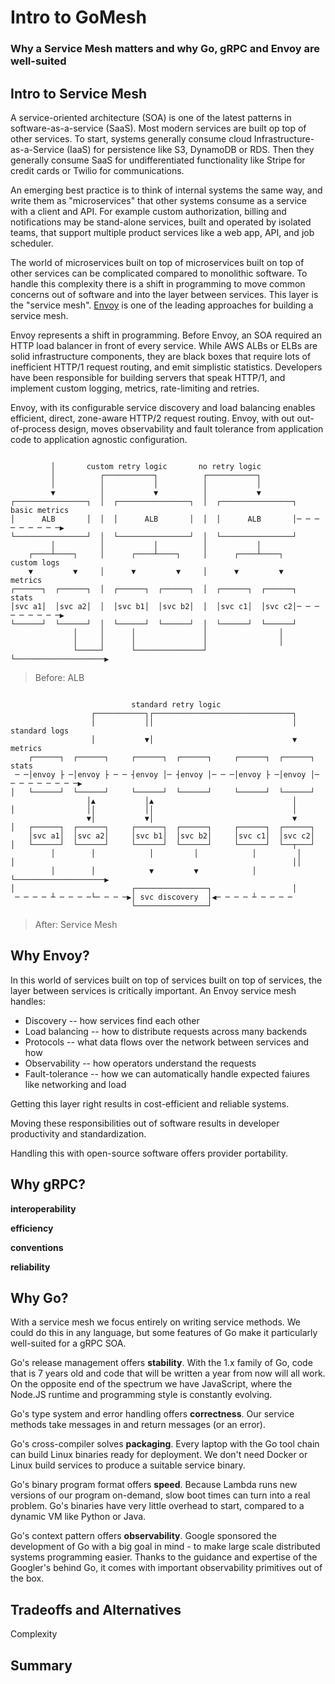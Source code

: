 # Intro to GoMesh
### Why a Service Mesh matters and why Go, gRPC and Envoy are well-suited

## Intro to Service Mesh

A service-oriented architecture (SOA) is one of the latest patterns in software-as-a-service (SaaS). Most modern services are built op top of other services. To start, systems generally consume cloud Infrastructure-as-a-Service (IaaS) for persistence like S3, DynamoDB or RDS. Then they generally consume SaaS for undifferentiated functionality like Stripe for credit cards or Twilio for communications.

An emerging best practice is to think of internal systems the same way, and write them as "microservices" that other systems consume as a service with a client and API. For example custom authorization, billing and notifications may be stand-alone services, built and operated by isolated teams, that support multiple product services like a web app, API, and job scheduler.

The world of microservices built on top of microservices built on top of other services can be complicated compared to monolithic software. To handle this complexity there is a shift in programming to move common concerns out of software and into the layer between services. This layer is the "service mesh". [Envoy](https://www.envoyproxy.io/) is one of the leading approaches for building a service mesh.

Envoy represents a shift in programming. Before Envoy, an SOA required an HTTP load balancer in front of every service. While AWS ALBs or ELBs are solid infrastructure components, they are black boxes that require lots of inefficient HTTP/1 request routing, and emit simplistic statistics. Developers have been responsible for building servers that speak HTTP/1, and implement custom logging, metrics, rate-limiting and retries.

Envoy, with its configurable service discovery and load balancing enables efficient, direct, zone-aware HTTP/2 request routing. Envoy, with out out-of-process design, moves observability and fault tolerance from application code to application agnostic configuration.

```
                                                                                  
         │       custom retry logic       no retry logic                          
         │          ┌───────────┐          ┌───────────┐                          
         │          │           │          │           │                          
         ▼          │           ▼          │           ▼                          
┌────────────────┐  │  ┌────────────────┐  │  ┌────────────────┐  basic metrics   
│      ALB       │  │  │      ALB       │  │  │      ALB       │─ ─ ─ ─ ─ ─ ─ ─ ─▶
└────────────────┘  │  └────────────────┘  │  └────────────────┘                  
         │          │           │          │           │                          
    ┌────┴────┐     │      ┌────┴────┐     │      ┌────┴────┐      custom logs    
    ▼         ▼     │      ▼         ▼     │      ▼         ▼        metrics      
┌──────┐  ┌──────┐  │  ┌──────┐  ┌──────┐  │  ┌──────┐  ┌──────┐      stats       
│svc a1│  │svc a2│  │  │svc b1│  │svc b2│  │  │svc c1│  │svc c2│─ ─ ─ ─ ─ ─ ─ ─ ─▶
└──────┘  └──────┘  │  └──────┘  └──────┘  │  └──────┘  └──────┘                  
              │     │      │               │                │                     
              │     │      │               │                │                     
              └─────┘      └───────────────┘                └────────────────────▶
```
> Before: ALB

```
                                                                                      
                           standard retry logic                                       
                  ┌───────────┐┌───────────────────────────────┐                      
                  │           ││                               │      standard logs   
                  │           ▼│                               ▼         metrics      
    ┌──────┐  ┌──────┐     ┌──────┐  ┌──────┐     ┌──────┐  ┌──────┐      stats       
 ─ ─│envoy ├ ─│envoy ├ ─ ─ ┤envoy │─ ┤envoy │─ ─ ─│envoy ├ ─│envoy │─ ─ ─ ─ ─ ─ ─ ─ ─▶
│   └──────┘  └──────┘     └──────┘  └──────┘     └──────┘  └──────┘                  
                 │▲           │▲                               │                      
│                ││           ││                               │                      
                 ▼│           ▼│                               ▼                      
│   ┌──────┐  ┌──────┐     ┌──────┐  ┌──────┐     ┌──────┐  ┌──────┐                  
    │svc a1│  │svc a2│     │svc b1│  │svc b2│     │svc c1│  │svc c2│                  
│   └──────┘  └──────┘     └──────┘  └──────┘     └──────┘  └──┬───┘                  
         │        │            │         │            │         │                     
│                                                              ││                     
         │        │            ▼         ▼            │         └────────────────────▶
│                          ┌────────────────┐                  │                      
 ─ ─ ─ ─ ┴ ─ ─ ─ ─└─ ─ ─ ─▶│ svc discovery  │◀─ ─ ─ ─ ┴ ─ ─ ─ ─                       
                           └────────────────┘                                         
```
> After: Service Mesh

## Why Envoy?

In this world of services built on top of services built on top of services, the layer between services is critically important. An Envoy service mesh handles:

* Discovery -- how services find each other
* Load balancing -- how to distribute requests across many backends
* Protocols -- what data flows over the network between services and how
* Observability -- how operators understand the requests
* Fault-tolerance -- how we can automatically handle expected faiures like networking and load

Getting this layer right results in cost-efficient and reliable systems.

Moving these responsibilities out of software results in developer productivity and standardization.

Handling this with open-source software offers provider portability.

## Why gRPC?

**interoperability**

**efficiency**

**conventions**

**reliability**

## Why Go?

With a service mesh we focus entirely on writing service methods. We could do this in any language, but some features of Go make it particularly well-suited for a gRPC SOA.

Go's release management offers **stability**. With the 1.x family of Go, code that is 7 years old and code that will be written a year from now will all work. On the opposite end of the spectrum we have JavaScript, where the Node.JS runtime and programming style is constantly evolving.

Go's type system and error handling offers **correctness**. Our service methods take messages in and return messages (or an error).

Go's cross-compiler solves **packaging**. Every laptop with the Go tool chain can build Linux binaries ready for deployment. We don't need Docker or Linux build services to produce a suitable service binary.

Go's binary program format offers **speed**. Because Lambda runs new versions of our program on-demand, slow boot times can turn into a real problem. Go's binaries have very little overhead to start, compared to a dynamic VM like Python or Java.

Go's context pattern offers **observability**. Google sponsored the development of Go with a big goal in mind - to make large scale distributed systems programming easier. Thanks to the guidance and expertise of the Googler's behind Go, it comes with important observability primitives out of the box.

## Tradeoffs and Alternatives

Complexity


## Summary
